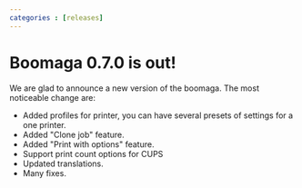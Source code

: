 ```yaml
---
categories : [releases]
---
```


Boomaga 0.7.0 is out!
=====================
We are glad to announce a new version of the boomaga. The most noticeable change are:

* Added profiles for printer, you can have several presets of settings for a one printer.
* Added "Clone job" feature.
* Added "Print with options" feature.
* Support print count options for CUPS
* Updated translations.
* Many fixes.
